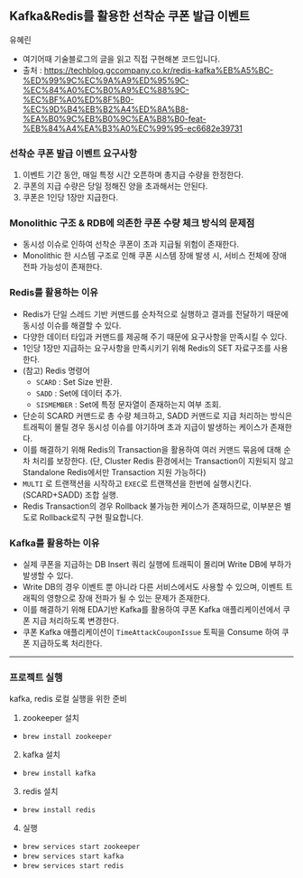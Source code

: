 ## Kafka&Redis를 활용한 선착순 쿠폰 발급 이벤트
유혜린
- 여기어때 기술블로그의 글을 읽고 직접 구현해본 코드입니다.
- 출처 : https://techblog.gccompany.co.kr/redis-kafka%EB%A5%BC-%ED%99%9C%EC%9A%A9%ED%95%9C-%EC%84%A0%EC%B0%A9%EC%88%9C-%EC%BF%A0%ED%8F%B0-%EC%9D%B4%EB%B2%A4%ED%8A%B8-%EA%B0%9C%EB%B0%9C%EA%B8%B0-feat-%EB%84%A4%EA%B3%A0%EC%99%95-ec6682e39731

### 선착순 쿠폰 발급 이벤트 요구사항
1. 이벤트 기간 동안, 매일 특정 시간 오픈하며 총지급 수량을 한정한다.
2. 쿠폰의 지급 수량은 당일 정해진 양을 초과해서는 안된다.
3. 쿠폰은 1인당 1장만 지급한다.

### Monolithic 구조 & RDB에 의존한 쿠폰 수량 체크 방식의 문제점
- 동시성 이슈로 인하여 선착순 쿠폰이 초과 지급될 위험이 존재한다.
- Monolithic 한 시스템 구조로 인해 쿠폰 시스템 장애 발생 시, 서비스 전체에 장애 전파 가능성이 존재한다.

### Redis를 활용하는 이유
- Redis가 단일 스레드 기반 커맨드를 순차적으로 실행하고 결과를 전달하기 때문에 동시성 이슈를 해결할 수 있다.
- 다양한 데이터 타입과 커맨드를 제공해 주기 때문에 요구사항을 만족시킬 수 있다.
- 1인당 1장만 지급하는 요구사항을 만족시키기 위해 Redis의 SET 자료구조를 사용한다.
- (참고) Redis 명령어
  - `SCARD` : Set Size 반환.
  - `SADD` : Set에 데이터 추가.
  - `SISMEMBER` : Set에 특정 문자열이 존재하는지 여부 조회.
- 단순히 SCARD 커맨드로 총 수량 체크하고, SADD 커맨드로 지급 처리하는 방식은 트래픽이 몰릴 경우 동시성 이슈를 야기하며 초과 지급이 발생하는 케이스가 존재한다.
- 이를 해결하기 위해 Redis의 Transaction을 활용하여 여러 커맨드 묶음에 대해 순차 처리를 보장한다. (단, Cluster Redis 환경에서는 Transaction이 지원되지 않고 Standalone Redis에서만 Transaction 지원 가능하다)
- `MULTI` 로 트랜잭션을 시작하고 `EXEC`로 트랜잭션을 한번에 실행시킨다. (SCARD+SADD) 조합 실행.
- Redis Transaction의 경우 Rollback 불가능한 케이스가 존재하므로, 이부분은 별도로 Rollback로직 구현 필요합니다.

### Kafka를 활용하는 이유
- 실제 쿠폰을 지급하는 DB Insert 쿼리 실행에 트래픽이 몰리며 Write DB에 부하가 발생할 수 있다.
- Write DB의 경우 이벤트 뿐 아니라 다른 서비스에서도 사용할 수 있으며, 이벤트 트래픽의 영향으로 장애 전파가 될 수 있는 문제가 존재한다.
- 이를 해결하기 위해 EDA기반 Kafka를 활용하여 쿠폰 Kafka 애플리케이션에서 쿠폰 지급 처리하도록 변경한다.
- 쿠폰 Kafka 애플리케이션이 `TimeAttackCouponIssue` 토픽을 Consume 하여 쿠폰 지급하도록 처리한다.

---
### 프로젝트 실행
kafka, redis 로컬 실행을 위한 준비
1. zookeeper 설치
- `brew install zookeeper`
2. kafka 설치
- `brew install kafka`
3. redis 설치
- `brew install redis`
4. 실행
- `brew services start zookeeper`
- `brew services start kafka`
- `brew services start redis`
